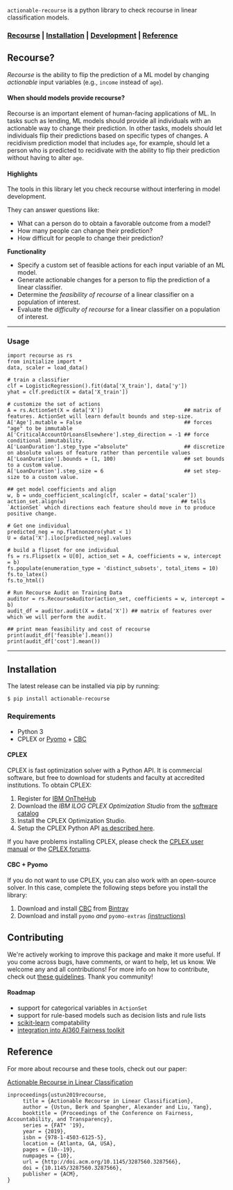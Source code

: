`actionable-recourse` is a python library to check recourse in linear classification models. 

### [Recourse](https://github.com/ustunb/actionable-recourse/blob/master/README.md#recourse) | [Installation](https://github.com/ustunb/actionable-recourse/blob/master/README.md#installation) | [Development](https://github.com/ustunb/actionable-recourse/blob/master/README.md#development) | [Reference](https://github.com/ustunb/actionable-recourse/blob/master/README.md#reference)

## Recourse?

*Recourse* is the ability to flip the prediction of a ML model by changing *actionable* input variables (e.g., `income` instead of `age`).

#### When should models provide recourse?

Recourse is an important element of human-facing applications of ML. In tasks such as lending, ML models should provide all individuals with an actionable way to change their prediction. In other tasks, models should let individuals flip their predictions based on specific types of changes. A recidivism prediction model that includes `age`, for example, should let a person who is predicted to recidivate with the ability to flip their prediction without having to alter `age`.

#### Highlights

The tools in this library let you check recourse without interfering in model development. 

They can answer questions like:

- What can a person do to obtain a favorable outcome from a model?
- How many people can change their prediction?
- How difficult for people to change their prediction?

**Functionality**

- Specify a custom set of feasible actions for each input variable of an ML model.
- Generate actionable changes for a person to flip the prediction of a linear classifier.
- Determine the *feasibility of recourse* of a linear classifier on a population of interest.
- Evaluate the *difficulty of recourse* for a linear classifier on a population of interest.

----
### Usage
```
import recourse as rs
from initialize import *
data, scaler = load_data()

# train a classifier
clf = LogisticRegression().fit(data['X_train'], data['y'])
yhat = clf.predict(X = data['X_train'])
      
# customize the set of actions
A = rs.ActionSet(X = data['X'])                          ## matrix of features. ActionSet will learn default bounds and step-size.
A['Age'].mutable = False                                 ## forces "age" to be immutable
A['CriticalAccountOrLoansElsewhere'].step_direction = -1 ## force conditional immutability.
A['LoanDuration'].step_type ="absolute"                  ## discretize on absolute values of feature rather than percentile values
A['LoanDuration'].bounds = (1, 100)                      ## set bounds to a custom value.
A['LoanDuration'].step_size = 6                          ## set step-size to a custom value.

## get model coefficients and align
w, b = undo_coefficient_scaling(clf, scaler = data['scaler'])
action_set.align(w)                                     ## tells `ActionSet` which directions each feature should move in to produce positive change.

# Get one individual
predicted_neg = np.flatnonzero(yhat < 1)
U = data['X'].iloc[predicted_neg].values

# build a flipset for one individual
fs = rs.Flipset(x = U[0], action_set = A, coefficients = w, intercept = b)
fs.populate(enumeration_type = 'distinct_subsets', total_items = 10)
fs.to_latex()
fs.to_html()

# Run Recourse Audit on Training Data
auditor = rs.RecourseAuditor(action_set, coefficients = w, intercept = b)
audit_df = auditor.audit(X = data['X']) ## matrix of features over which we will perform the audit.

## print mean feasibility and cost of recourse
print(audit_df['feasible'].mean())
print(audit_df['cost'].mean())
```

----
## Installation

The latest release can be installed via pip by running:

```
$ pip install actionable-recourse
```

### Requirements

- Python 3
- CPLEX or [Pyomo](http://www.pyomo.org/) + [CBC](https://projects.coin-or.org/Cbc) 
 
#### CPLEX

CPLEX is fast optimization solver with a Python API. It is commercial software, but free to download for students and faculty at accredited institutions. To obtain CPLEX:

1. Register for [IBM OnTheHub](https://ibm.onthehub.com/)
2. Download the *IBM ILOG CPLEX Optimization Studio* from the [software catalog](https://ibm.onthehub.com/WebStore/ProductSearchOfferingList.aspx?srch=CPLEX)
3. Install the CPLEX Optimization Studio.
4. Setup the CPLEX Python API [as described here](https://www.ibm.com/support/knowledgecenter/SSSA5P_12.8.0/ilog.odms.cplex.help/CPLEX/GettingStarted/topics/set_up/Python_setup.html).

If you have problems installing CPLEX, please check the [CPLEX user manual](http://www-01.ibm.com/support/knowledgecenter/SSSA5P/welcome) or the [CPLEX forums](https://www.ibm.com/developerworks/community/forums/html/forum?id=11111111-0000-0000-0000-000000002059). 

#### CBC + Pyomo

If you do not want to use CPLEX, you can also work with an open-source solver. In this case, complete the following steps before you install the library:

1. Download and install [CBC](https://github.com/coin-or/Cbc) from [Bintray](https://bintray.com/coin-or/download/Cbc)
2. Download and install `pyomo` *and* `pyomo-extras` [(instructions)](http://www.pyomo.org/installation)

## Contributing

We're actively working to improve this package and make it more useful. If you come across bugs, have comments, or want to help, let us know. We welcome any and all contributions! For more info on how to contribute, check out [these guidelines](https://github.com/ustunb/actionable-recourse/blob/master/CONTRIBUTING.md). Thank you community!

#### Roadmap

- support for categorical variables in `ActionSet`
- support for rule-based models such as decision lists and rule lists
- [scikit-learn](http://scikit-learn.org/stable/developers/contributing.html#rolling-your-own-estimator) compatability
- [integration into AI360 Fairness toolkit](https://www.ibm.com/blogs/research/2018/09/ai-fairness-360/)

## Reference

For more about recourse and these tools, check out our paper:

[Actionable Recourse in Linear Classification](http://www.berkustun.com/docs/actionable_recourse.pdf)

```
inproceedings{ustun2019recourse,
     title = {Actionable Recourse in Linear Classification},
     author = {Ustun, Berk and Spangher, Alexander and Liu, Yang},
     booktitle = {Proceedings of the Conference on Fairness, Accountability, and Transparency},
     series = {FAT* '19},
     year = {2019},
     isbn = {978-1-4503-6125-5},
     location = {Atlanta, GA, USA},
     pages = {10--19},
     numpages = {10},
     url = {http://doi.acm.org/10.1145/3287560.3287566},
     doi = {10.1145/3287560.3287566},
     publisher = {ACM},
}
```
